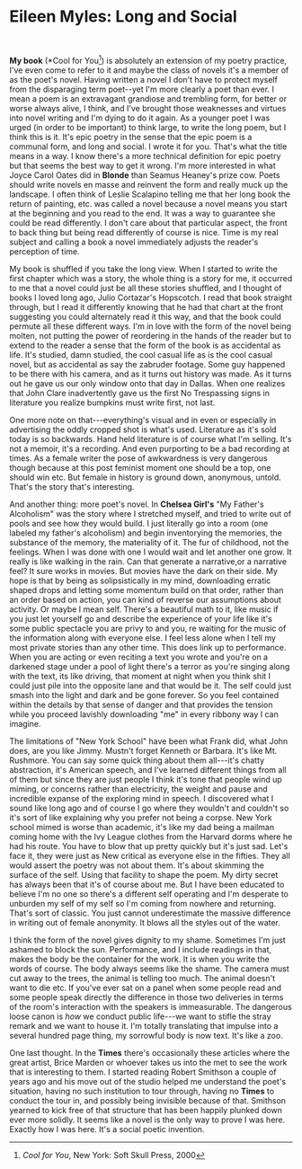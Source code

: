 
# Eileen Myles: Long and Social



 


**My book** (*Cool for You[^note1]) is absolutely an
extension of my poetry practice, I\'ve even come to refer to it and
maybe the class of novels it\'s a member of as the poet\'s novel.
Having written a novel I don\'t have to protect myself from the
disparaging term poet\--yet I\'m more clearly a poet than ever. I
mean a poem is an extravagant grandiose and trembling form, for
better or worse always alive, I think, and I\'ve brought those
weaknesses and virtues into novel writing and I\'m dying to do it
again. As a younger poet I was urged (in order to be important) to
think large, to write the long poem, but I think this is it. It\'s
epic poetry in the sense that the epic poem is a communal form, and
long and social. I wrote it for you. That\'s what the title means in
a way. I know there\'s a more technical definition for epic poetry
but that seems the best way to get it wrong. I\'m more interested in
what Joyce Carol Oates did in **Blonde** than Seamus Heaney\'s prize
cow. Poets should write novels en masse and reinvent the form and
really muck up the landscape. I often think of Leslie Scalapino
telling me that her long book the return of painting, etc. was called
a novel because a novel means you start at the beginning and you read
to the end. It was a way to guarantee she could be read differently.
I don\'t care about that particular aspect, the front to back thing
but being read differently of course is nice. Time is my real subject
and calling a book a novel immediately adjusts the reader\'s
perception of time.

My book is shuffled if you take the long view. When I started to
write the first chapter which was a story, the whole thing is a story
for me, it occurred to me that a novel could just be all these
stories shuffled, and I thought of books I loved long ago, Julio
Cortazar\'s Hopscotch. I read that book straight through, but I read
it differently knowing that he had that chart at the front suggesting
you could alternately read it this way, and that the book could
permute all these different ways. I\'m in love with the form of the
novel being molten, not putting the power of reordering in the hands
of the reader but to extend to the reader a sense that the form of
the book is as accidental as life. It\'s studied, damn studied, the
cool casual life as is the cool casual novel, but as accidental as
say the zabruder footage. Some guy happened to be there with his
camera, and as it turns out history was made. As it turns out he gave
us our only window onto that day in Dallas. When one realizes that
John Clare inadvertently gave us the first No Trespassing signs in
literature you realize bumpkins must write first, not last.

One more note on that---everything\'s visual and in even or
especially in advertising the oddly cropped shot is what\'s used.
Literature as it\'s sold today is so backwards. Hand held literature
is of course what I\'m selling. It\'s not a memoir, it\'s a
recording. And even purporting to be a bad recording at times. As a
female writer the pose of awkwardness is very dangerous though
because at this post feminist moment one should be a top, one should
win etc. But female in history is ground down, anonymous, untold.
That\'s the story that\'s interesting.

And another thing: more poet\'s novel. In **Chelsea Girl\'s** \"My
Father\'s Alcoholism\" was the story where I stretched myself, and
tried to write out of pools and see how they would build. I just
literally go into a room (one labeled my father\'s alcoholism) and
begin inventorying the memories, the substance of the memory, the
materiality of it. The fur of childhood, not the feelings. When I was
done with one I would wait and let another one grow. It really is
like walking in the rain. Can that generate a narrative,or a
narrative feel? It sure works in movies. But movies have the dark on
their side. My hope is that by being as solipsistically in my mind,
downloading erratic shaped drops and letting some momentum build on
that order, rather than an order based on action, you can kind of
reverse our assumptions about activity. Or maybe I mean self.
There\'s a beautiful math to it, like music if you just let yourself
go and describe the experience of your life like it\'s some public
spectacle you are privy to and you‚ re waiting for the music of the
information along with everyone else. I feel less alone when I tell
my most private stories than any other time. This does link up to
performance. When you are acting or even reciting a text you wrote
and you\'re on a darkened stage under a pool of light there\'s a
terror as you\'re singing along with the text, its like driving, that
moment at night when you think shit I could just pile into the
opposite lane and that would be it. The self could just smash into
the light and dark and be gone forever. So you feel contained within
the details by that sense of danger and that provides the tension
while you proceed lavishly downloading \"me\" in every ribbony way I
can imagine.

The limitations of \"New York School\" have been what Frank did, what
John does, are you like Jimmy. Mustn\'t forget Kenneth or Barbara.
It\'s like Mt. Rushmore. You can say some quick thing about them
all---it\'s chatty abstraction, it\'s American speech, and I\'ve
learned different things from all of them but since they are just
people I think it\'s tone that people wind up miming, or concerns
rather than electricity, the weight and pause and incredible expanse
of the exploring mind in speech. I discovered what I sound like long
ago and of course I go where they wouldn\'t and couldn\'t so it\'s
sort of like explaining why you prefer not being a corpse. New York
school mimed is worse than academic, it\'s like my dad being a
mailman coming home with the Ivy League clothes from the Harvard
dorms where he had his route. You have to blow that up pretty quickly
but it\'s just sad. Let\'s face it, they were just as New critical as
everyone else in the fifties. They all would assert the poetry was
not about them. It\'s about skimming the surface of the self. Using
that facility to shape the poem. My dirty secret has always been that
it\'s of course about me. But I have been educated to believe I\'m no
one so there\'s a different self operating and I\'m desperate to
unburden my self of my self so I\'m coming from nowhere and
returning. That\'s sort of classic. You just cannot underestimate the
massive difference in writing out of female anonymity. It blows all
the styles out of the water.

I think the form of the novel gives dignity to my shame. Sometimes
I\'m just ashamed to block the sun. Performance, and I include
readings in that, makes the body be the container for the work. It is
when you write the words of course. The body always seems like the
shame. The camera must cut away to the trees, the animal is telling
too much. The animal doesn\'t want to die etc. If you\'ve ever sat on
a panel when some people read and some people speak directly the
difference in those two deliveries in terms of the room\'s
interaction with the speakers is immeasurable. The dangerous loose
canon is *how* we conduct public life---we want to stifle the stray
remark and we want to house it. I\'m totally translating that impulse
into a several hundred page thing, my sorrowful body is now text.
It\'s like a zoo.

One last thought. In the **Times** there\'s occasionally these
articles where the great artist, Brice Marden or whoever takes us
into the met to see the work that is interesting to them. I started
reading Robert Smithson a couple of years ago and his move out of the
studio helped me understand the poet\'s situation, having no such
institution to tour through, having no **Times** to conduct the tour
in, and possibly being invisible because of that. Smithson yearned to
kick free of that structure that has been happily plunked down ever
more solidly. It seems like a novel is the only way to prove I was
here. Exactly how I was here. It\'s a social poetic invention.



[^note1]: *Cool for You*, New York: Soft Skull Press, 2000


